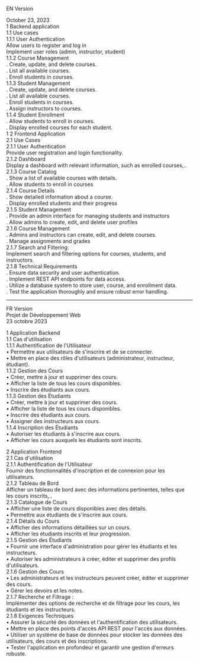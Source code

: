 EN Version  
  
October 23, 2023  
1 Backend application  
1.1 Use cases  
1.1.1 User Authentication  
    Allow users to register and log in  
    Implement user roles (admin, instructor, student)  
1.1.2 Course Management  
. Create, update, and delete courses.  
. List all available courses.  
. Enroll students in courses.  
1.1.3 Student Management  
. Create, update, and delete courses.    
. List all available courses.  
. Enroll students in courses.  
. Assign instructors to courses.  
1.1.4 Student Enrollment  
. Allow students to enroll in courses.  
. Display enrolled courses for each student.  
1
2 Frontend Application  
2.1 Use Cases  
2.1.1 User Authentication  
Provide user registration and login functionality.  
2.1.2 Dashboard  
Display a dashboard with relevant information, such as enrolled courses,..  
2.1.3 Course Catalog  
. Show a list of available courses with details.  
. Allow students to enroll in courses  
2.1.4 Course Details  
. Show detailed information about a course.  
. Display enrolled students and their progress  
2.1.5 Student Management  
. Provide an admin interface for managing students and instructors  
. Allow admins to create, edit, and delete user profiles  
2.1.6 Course Management  
. Admins and instructors can create, edit, and delete courses.  
. Manage assignments and grades  
2.1.7 Search and Filtering:  
Implement search and filtering options for courses, students, and instructors.  
2.1.8 Technical Requirements  
. Ensure data security and user authentication.  
. Implement REST API endpoints for data access.  
. Utilize a database system to store user, course, and enrollment data.  
. Test the application thoroughly and ensure robust error handling.  
  
---
FR Version  
Projet de Développement Web  
23 octobre 2023  

1 Application Backend    
1.1 Cas d'utilisation  
1.1.1 Authentification de l'Utilisateur  
•	Permettre aux utilisateurs de s'inscrire et de se connecter.  
•	Mettre en place des rôles d'utilisateurs (administrateur, instructeur, étudiant).  
1.1.2 Gestion des Cours  
•	Créer, mettre à jour et supprimer des cours.  
•	 Afficher la liste de tous les cours disponibles.  
•	Inscrire des étudiants aux cours.  
1.1.3 Gestion des Étudiants  
•	 Créer, mettre à jour et supprimer des cours.  
•	 Afficher la liste de tous les cours disponibles.  
•	 Inscrire des étudiants aux cours.  
•	 Assigner des instructeurs aux cours.  
1.1.4 Inscription des Étudiants  
•	Autoriser les étudiants à s'inscrire aux cours.  
•	Afficher les cours auxquels les étudiants sont inscrits.  
 
2 Application Frontend  
2.1 Cas d'utilisation  
2.1.1 Authentification de l'Utilisateur  
Fournir des fonctionnalités d'inscription et de connexion pour les utilisateurs.  
2.1.2 Tableau de Bord  
Afficher un tableau de bord avec des informations pertinentes, telles que les cours inscrits,..  
2.1.3 Catalogue de Cours  
•	Afficher une liste de cours disponibles avec des détails.  
•	Permettre aux étudiants de s'inscrire aux cours.  
2.1.4 Détails du Cours  
•	Afficher des informations détaillées sur un cours.  
•	Afficher les étudiants inscrits et leur progression.  
2.1.5 Gestion des Étudiants  
•	Fournir une interface d'administration pour gérer les étudiants et les instructeurs.  
•	Autoriser les administrateurs à créer, éditer et supprimer des profils d'utilisateurs.  
2.1.6 Gestion des Cours  
•	Les administrateurs et les instructeurs peuvent créer, éditer et supprimer des cours.  
•	Gérer les devoirs et les notes.  
2.1.7 Recherche et Filtrage :  
Implémenter des options de recherche et de filtrage pour les cours, les étudiants et les instructeurs.  
2.1.8 Exigences Techniques  
•	Assurer la sécurité des données et l'authentification des utilisateurs.  
•	Mettre en place des points d'accès API REST pour l'accès aux données.  
•	Utiliser un système de base de données pour stocker les données des utilisateurs, des cours et des inscriptions.  
•	Tester l'application en profondeur et garantir une gestion d'erreurs robuste.  

